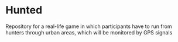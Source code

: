 # Hunted
Repository for a real-life game in which participants have to run from hunters through urban areas, which will be monitored by GPS signals

